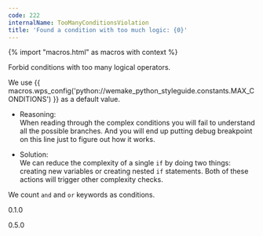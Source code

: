 ```yaml
---
code: 222
internalName: TooManyConditionsViolation
title: 'Found a condition with too much logic: {0}'
---
```


{% import "macros.html" as macros with context %}

Forbid conditions with too many logical operators.

We use {{ macros.wps_config('python://wemake_python_styleguide.constants.MAX_CONDITIONS') }} as a
default value.

  - Reasoning:  
    When reading through the complex conditions you will fail to
    understand all the possible branches. And you will end up putting
    debug breakpoint on this line just to figure out how it works.

  - Solution:  
    We can reduce the complexity of a single `if` by doing two things:
    creating new variables or creating nested `if` statements. Both of
    these actions will trigger other complexity checks.

We count `and` and `or` keywords as conditions.

<div class="versionadded">

0.1.0

</div>

<div class="versionchanged">

0.5.0

</div>